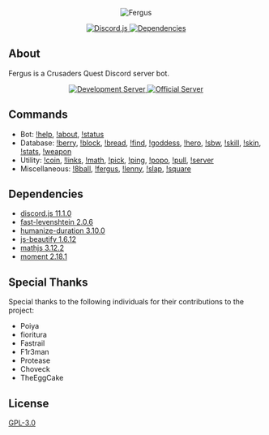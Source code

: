 <div align="center">
  <p>
    <img src="https://raw.githubusercontent.com/Johj/fergus/master/assets/banner.png" title="Fergus" />
  </p>

  <a href="https://www.npmjs.com/package/discord.js">
    <img src="https://img.shields.io/badge/discord.js-v11.1.0-blue.svg" title="Discord.js" />
  </a>
  <a href="https://david-dm.org/Johj/fergus">
    <img src="https://img.shields.io/david/Johj/fergus.svg" title="Dependencies" />
  </a>
</div>

## About
Fergus is a Crusaders Quest Discord server bot.

<div align="center">
  <a href="https://discord.gg/WjEFnzC">
    <img src="https://discordapp.com/api/guilds/258167954913361930/embed.png?style=banner2" title="Development Server"/>
  </a>
  <a href="https://discord.gg/6TRnyhj">
    <img src="https://discordapp.com/api/guilds/206599473282023424/embed.png?style=banner2" title="Official Server"/>
  </a>
</div>

## Commands
- Bot:
  [!help](https://github.com/Johj/fergus/blob/master/commands/help.js),
  [!about](https://github.com/Johj/fergus/blob/master/commands/about.js),
  [!status](https://github.com/Johj/fergus/blob/master/commands/status.js)
- Database:
  [!berry](https://github.com/Johj/fergus/blob/master/commands/berry.js),
  [!block](https://github.com/Johj/fergus/blob/master/commands/block.js),
  [!bread](https://github.com/Johj/fergus/blob/master/commands/bread.js),
  [!find](https://github.com/Johj/fergus/blob/master/commands/find.js),
  [!goddess](https://github.com/Johj/fergus/blob/master/commands/goddess.js),
  [!hero](https://github.com/Johj/fergus/blob/master/commands/hero.js),
  [!sbw](https://github.com/Johj/fergus/blob/master/commands/sbw.js),
  [!skill](https://github.com/Johj/fergus/blob/master/commands/skill.js),
  [!skin](https://github.com/Johj/fergus/blob/master/commands/skin.js),
  [!stats](https://github.com/Johj/fergus/blob/master/commands/stats.js),
  [!weapon](https://github.com/Johj/fergus/blob/master/commands/weapon.js)
- Utility:
  [!coin](https://github.com/Johj/fergus/blob/master/commands/coin.js),
  [!links](https://github.com/Johj/fergus/blob/master/commands/links.js),
  [!math](https://github.com/Johj/fergus/blob/master/commands/math.js),
  [!pick](https://github.com/Johj/fergus/blob/master/commands/pick.js),
  [!ping](https://github.com/Johj/fergus/blob/master/commands/ping.js),
  [!popo](https://github.com/Johj/fergus/blob/master/commands/popo.js),
  [!pull](https://github.com/Johj/fergus/blob/master/commands/pull.js),
  [!server](https://github.com/Johj/fergus/blob/master/commands/server.js)
- Miscellaneous:
  [!8ball](https://github.com/Johj/fergus/blob/master/commands/8ball.js),
  [!fergus](https://github.com/Johj/fergus/blob/master/commands/fergus.js),
  [!lenny](https://github.com/Johj/fergus/blob/master/commands/lenny.js),
  [!slap](https://github.com/Johj/fergus/blob/master/commands/slap.js),
  [!square](https://github.com/Johj/fergus/blob/master/commands/square.js)

## Dependencies
- [discord.js 11.1.0](https://www.npmjs.com/package/discord.js)
- [fast-levenshtein 2.0.6](https://www.npmjs.com/package/fast-levenshtein)
- [humanize-duration 3.10.0](https://www.npmjs.com/package/humanize-duration)
- [js-beautify 1.6.12](https://www.npmjs.com/package/js-beautify)
- [mathjs 3.12.2](https://www.npmjs.com/package/mathjs)
- [moment 2.18.1](https://www.npmjs.com/package/moment)

## Special Thanks
Special thanks to the following individuals for their contributions to the project:
- Poiya
- fioritura
- Fastrail
- F1r3man
- Protease
- Choveck
- TheEggCake

## License
[GPL-3.0](https://raw.githubusercontent.com/Johj/fergus/master/LICENSE)
